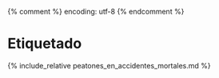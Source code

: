 {% comment %} encoding: utf-8 {% endcomment %}

# Etiquetado

{% include_relative peatones_en_accidentes_mortales.md %}
 
